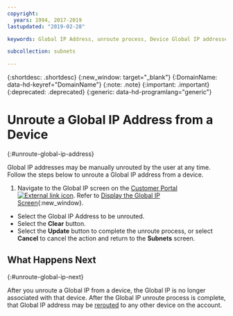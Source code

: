 ```yaml
---
copyright:
  years: 1994, 2017-2019
lastupdated: "2019-02-28"

keywords: Global IP Address, unroute process, Device Global IP addresses

subcollection: subnets

---
```


{:shortdesc: .shortdesc}
{:new_window: target="_blank"}
{:DomainName: data-hd-keyref="DomainName"}
{:note: .note}
{:important: .important}
{:deprecated: .deprecated}
{:generic: data-hd-programlang="generic"}

# Unroute a Global IP Address from a Device
{:#unroute-global-ip-address}

Global IP addresses may be manually unrouted by the user at any time. Follow the steps below to unroute a Global IP address from a device.

1. Navigate to the Global IP screen on the [Customer Portal ![External link icon](../../icons/launch-glyph.svg "External link icon")](https://{DomainName}/). Refer to [Display the Global IP Screen](/docs/infrastructure/subnets?topic=subnets-display-global-ip-screen#display-global-ip-screen){:new_window}.
* Select the Global IP Address to be unrouted.
* Select the **Clear** button.
* Select the **Update** button to complete the unroute process, or select **Cancel** to cancel the action and return to the **Subnets** screen.

## What Happens Next
{:#unroute-global-ip-next}

After you unroute a Global IP from a device, the Global IP is no longer associated with that device. After the Global IP unroute process is complete, that Global IP address may be [rerouted](/docs/infrastructure/subnets?topic=subnets-route-global-ip-address-device#route-global-ip-address-device) to any other device on the account.
